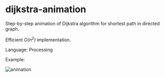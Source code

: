 # dijkstra-animation
Step-by-step animation of Dijkstra algorithm for shortest path in directed graph.

Efficient <i>O(n<sup>2</sup>)</i> implementation.

Language: Processing

Example:

![animation](asset/animation.gif)
